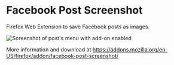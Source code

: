 # Facebook Post Screenshot

Firefox Web Extension to save Facebook posts as images.

![Screenshot of post's menu with add-on enabled](https://i.imgur.com/TJAxrYu.png)

More information and download at https://addons.mozilla.org/en-US/firefox/addon/facebook-post-screenshot/
